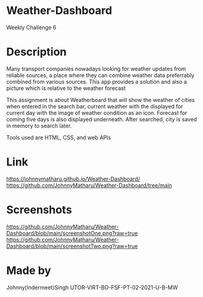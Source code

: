 # Weather-Dashboard
Weekly Challenge 6

# Description
Many transport companies nowadays looking for weather updates from reliable sources, a place where they can combine weather data preferrably combined from various sources. This app provides a solution and also a picture which is relative to the weather forecast

This assignment is about Weatherboard that will show the weather of cities when entered in the search bar, current weather with the displayed for current day with the image of weather condition as an icon. Forecast for coming five days is also displayed underneath. After searched, city is saved in memory to search later.

Tools used are HTML, CSS, and web APIs

# Link
https://johnnymatharu.github.io/Weather-Dashboard/
https://github.com/JohnnyMatharu/Weather-Dashboard/tree/main


# Screenshots
https://github.com/JohnnyMatharu/Weather-Dashboard/blob/main/screenshotOne.png?raw=true
https://github.com/JohnnyMatharu/Weather-Dashboard/blob/main/screenshotTwo.png?raw=true


# Made by
Johnny(Indermeet)Singh
UTOR-VIRT-BO-FSF-PT-02-2021-U-B-MW
